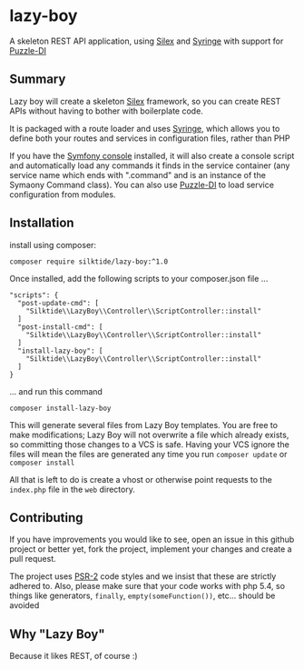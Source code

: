 # lazy-boy
A skeleton REST API application, using [Silex] and [Syringe] with support for [Puzzle-DI]

## Summary
Lazy boy will create a skeleton [Silex] framework, so you can create REST APIs without having to bother with 
boilerplate code.

It is packaged with a route loader and uses [Syringe], which allows you to define both your routes and services in 
configuration files, rather than PHP

If you have the [Symfony console] installed, it will also create a console script and automatically load any commands it
finds in the service container (any service name which ends with ".command" and is an instance of the Symaony Command 
class). You can also use [Puzzle-DI] to load service configuration from modules.

## Installation
install using composer:

    composer require silktide/lazy-boy:^1.0

Once installed, add the following scripts to your composer.json file ...
 
    "scripts": {
      "post-update-cmd": [
        "Silktide\\LazyBoy\\Controller\\ScriptController::install"
      ]
      "post-install-cmd": [
        "Silktide\\LazyBoy\\Controller\\ScriptController::install"
      ]
      "install-lazy-boy": [
        "Silktide\\LazyBoy\\Controller\\ScriptController::install"
      ]
    }

... and run this command

    composer install-lazy-boy
    
This will generate several files from Lazy Boy templates. You are free to make modifications; Lazy Boy will not overwrite 
a file which already exists, so committing those changes to a VCS is safe. Having your VCS ignore the files will
mean the files are generated any time you run `composer update` or `composer install`

All that is left to do is create a vhost or otherwise point requests to the `index.php` file in the `web` directory.
 
## Contributing

If you have improvements you would like to see, open an issue in this github project or better yet, fork the project,
implement your changes and create a pull request.

The project uses [PSR-2] code styles and we insist that these are strictly adhered to. Also, please make sure that your
code works with php 5.4, so things like generators, `finally`, `empty(someFunction())`, etc... should be avoided

## Why "Lazy Boy"
Because it likes REST, of course :)


[Silex]: https://github.com/silexphp/silex
[Syringe]: https://github.com/silktide/syringe
[Puzzle-DI]: https://github.com/downsider/puzzle-di
[Symfony console]: https://github.com/symfony/console
[PSR-2]: https://github.com/php-fig/fig-standards/blob/master/accepted/PSR-2-coding-style-guide.md